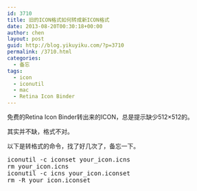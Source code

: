 ```yaml
---
id: 3710
title: 旧的ICON格式如何转成新ICON格式
date: 2013-08-20T00:30:18+00:00
author: chen
layout: post
guid: http://blog.yikuyiku.com/?p=3710
permalink: /3710.html
categories:
  - 备忘
tags:
  - icon
  - iconutil
  - mac
  - Retina Icon Binder
---
```

免费的Retina Icon Binder转出来的ICON，总是提示缺少512&#215;512的。
  
其实并不缺，格式不对。
  
以下是转格式的命令，找了好几次了，备忘一下。

<pre class="brush: bash">iconutil -c iconset your_icon.icns 
rm your_icon.icns 
iconutil -c icns your_icon.iconset
rm -R your_icon.iconset
</pre>